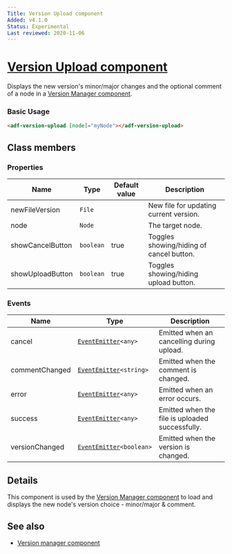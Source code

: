 ```yaml
---
Title: Version Upload component
Added: v4.1.0
Status: Experimental
Last reviewed: 2020-11-06
---
```


# [Version Upload component](../../../lib/content-services/src/lib/version-manager/version-upload.component.ts "Defined in version-upload.component.ts")

Displays the new version's minor/major changes and the optional comment of a node in a [Version Manager component](version-manager.component.md).

### Basic Usage

```html
<adf-version-upload [node]="myNode"></adf-version-upload>
```

## Class members

### Properties

| Name | Type | Default value | Description |
| ---- | ---- | ------------- | ----------- |
| newFileVersion | `File` |  | New file for updating current version. |
| node | `Node` |  | The target node. |
| showCancelButton | `boolean` | true | Toggles showing/hiding of cancel button. |
| showUploadButton | `boolean` | true | Toggles showing/hiding upload button. |

### Events

| Name | Type | Description |
| ---- | ---- | ----------- |
| cancel | [`EventEmitter`](https://angular.io/api/core/EventEmitter)`<any>` | Emitted when an cancelling during upload. |
| commentChanged | [`EventEmitter`](https://angular.io/api/core/EventEmitter)`<string>` | Emitted when the comment is changed. |
| error | [`EventEmitter`](https://angular.io/api/core/EventEmitter)`<any>` | Emitted when an error occurs. |
| success | [`EventEmitter`](https://angular.io/api/core/EventEmitter)`<any>` | Emitted when the file is uploaded successfully. |
| versionChanged | [`EventEmitter`](https://angular.io/api/core/EventEmitter)`<boolean>` | Emitted when the version is changed. |

## Details

This component is used by the [Version Manager component](version-manager.component.md) to
load and displays the new node's version choice - minor/major & comment.

## See also

-   [Version manager component](version-manager.component.md)
